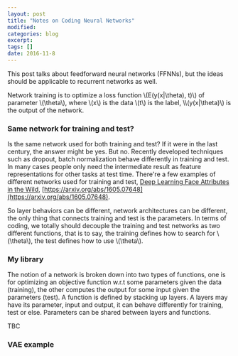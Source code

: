 ```yaml
---
layout: post
title: "Notes on Coding Neural Networks"
modified:
categories: blog
excerpt:
tags: []
date: 2016-11-8
---
```


This post talks about feedforward neural networks (FFNNs), but the ideas should be applicable to recurrent networks as well.

Network training is to optimize a loss function \\(E(y(x|\theta), t)\\) of parameter \\(\theta\\), where \\(x\\) is the data \\(t\\) is the label, \\\\(y(x|\theta)\\) is the output of the network. 

### Same network for training and test?
Is the same network used for both training and test? If it were in the last century, the answer might be yes. But no. 
Recently developed techniques such as dropout, batch normalization behave differently in training and test. 
In many cases people only need the intermediate result as feature representations for other tasks at test time. 
There're a few examples of different networks used for training and test, [Deep Learning Face Attributes in the Wild](http://www.cv-foundation.org/openaccess/content_iccv_2015/papers/Liu_Deep_Learning_Face_ICCV_2015_paper.pdf), [https://arxiv.org/abs/1605.07648](https://arxiv.org/abs/1605.07648).

So layer behaviors can be different, network architectures can be different, 
the only thing that connects training and test is the parameters. 
In terms of coding, we totally should decouple the training and test networks as two different functions,
that is to say, the training defines how to search for \\(\theta\\), the test defines how to use \\(\theta\\).

### My library
The notion of a network is broken down into two types of functions, 
one is for optimizing an objective function w.r.t some parameters given the data (training), 
the other computes the output for some input given the parameters (test).
A function is defined by stacking up layers.
A layers may have its parameter, input and output, 
it can behave differently for training, test or else. 
Parameters can be shared between layers and functions.

TBC
### VAE example
